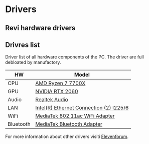 # Drivers
## Revi hardware drivers

## Drivres list
Driver list of all hardware components of the PC. The driver are full debloated by manufactory.

| HW | Model |
| ------ | ------ |
| CPU | [AMD Ryzen 7 7700X](https://www.elevenforum.com/t/drivers-amd-chipset-raid-3xx-4xx-5xx-6xx-trx40.11377/) |
| GPU | [NVIDIA RTX 2060](https://www.techpowerup.com/download/techpowerup-nvcleanstall/) |
| Audio | [Realtek Audio](https://www.elevenforum.com/t/drivers-realtek-usb-audio-intel-5xx-6xx-7xx-amd-5xx-6xx-trx40.11389/) |
| LAN | [Intel(R) Ethernet Connection (2) I225/6](https://www.elevenforum.com/t/drivers-intel-ethernet-wifi-bluetooth.11383/) |
| WiFi | [MediaTek 802.11ac WiFi Adapter](https://www.elevenforum.com/t/drivers-amd-mediatek-wifi-bluetooth.11384/) |
| Bluetooth | [MediaTek Bluetooth Adapter](https://www.elevenforum.com/t/drivers-amd-mediatek-wifi-bluetooth.11384/) |

For more information about other drivers visiti [Elevenforum](https://www.elevenforum.com/t/index-all-my-firmware-drivers-software-threads.11360/).